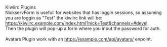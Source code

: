Kiwiirc Plugins <br>
NickservForm is usefull for websites that has loggin sessions, so assuming you are loggin as "Test" the kiwiirc link will be: https://kiwiirc.example.com/index.html?nick=Test&channels=#devel <br>
Then the plugin will pop-up a form where you input the password for auth. <br>
<br>
Avatars Plugin work with an https://example.com/api/avatars/ enpoint.

